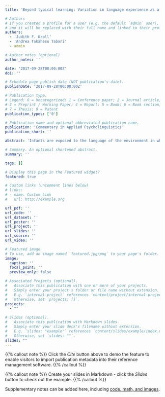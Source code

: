 ```yaml
---
title: 'Beyond typical learning: Variation in language experience as a lens to the developing mind'

# Authors
# If you created a profile for a user (e.g. the default `admin` user), write the username (folder name) here
# and it will be replaced with their full name and linked to their profile.
authors:
  - 'Judith F. Kroll'
  - 'Andrea Takahesu Tabori'
  - admin

# Author notes (optional)
author_notes: ''

date: '2017-09-28T00:00:00Z'
doi: ''

# Schedule page publish date (NOT publication's date).
publishDate: '2017-09-28T00:00:00Z'

# Publication type.
# Legend: 0 = Uncategorized; 1 = Conference paper; 2 = Journal article;
# 3 = Preprint / Working Paper; 4 = Report; 5 = Book; 6 = Book section;
# 7 = Thesis; 8 = Patent
publication_types: ['0']

# Publication name and optional abbreviated publication name.
publication: 'Commentary in Applied Psycholinguistics'
publication_short: ''

abstract: 'Infants are exposed to the language of the environment in which they are born and, in most instances, become native speakers of that language. Although the history of research on language acquisition provides a colorful debate on the specific ways that nature and nurture shape this process (e.g., MacWhinney, 1999; Pinker, 1995), its primary focus has been on typically developing children exposed to a single language from birth. Pierce, Genesee, Delcenserie, and Morgan (2017) turn the table on this discussion to argue that critically important lessons can be learned by shifting the focus from typically developing children to children for whom the trajectory of language learning follows a different course. Some of the variation in language development reflects attributes of child learners themselves, such as whether they are born hearing or deaf and whether they have conditions that disrupt their ability to fully perceive the speech input to which they are exposed. Other variations reflect attributes of the external conditions in which learners develop, including whether they remain in their country of birth or move to a location in which another language is spoken, whether exposure to the native language is continuous or disrupted, and whether they are exposed to a second language (L2) early or late in development. For deaf children, there is also variation in whether their parents or caregivers are themselves deaf or hearing and able to expose them to sign language during infancy. Pierce et al. use the diversity of early language experience as a tool to examine the relation between phonological working memory and language development and to begin to suggest how conditions that may produce costs or benefits in language learning may be related to one another.'

# Summary. An optional shortened abstract.
summary: ''

tags: []

# Display this page in the Featured widget?
featured: true

# Custom links (uncomment lines below)
# links:
# - name: Custom Link
#   url: http://example.org

url_pdf: ''
url_code: ''
url_dataset: ''
url_poster: ''
url_project: ''
url_slides: ''
url_source: ''
url_video: ''

# Featured image
# To use, add an image named `featured.jpg/png` to your page's folder.
image:
  caption: ''
  focal_point: ''
  preview_only: false

# Associated Projects (optional).
#   Associate this publication with one or more of your projects.
#   Simply enter your project's folder or file name without extension.
#   E.g. `internal-project` references `content/project/internal-project/index.md`.
#   Otherwise, set `projects: []`.
projects:
  - ""

# Slides (optional).
#   Associate this publication with Markdown slides.
#   Simply enter your slide deck's filename without extension.
#   E.g. `slides: "example"` references `content/slides/example/index.md`.
#   Otherwise, set `slides: ""`.
slides: ""
---
```


{{% callout note %}}
Click the _Cite_ button above to demo the feature to enable visitors to import publication metadata into their reference management software.
{{% /callout %}}

{{% callout note %}}
Create your slides in Markdown - click the _Slides_ button to check out the example.
{{% /callout %}}

Supplementary notes can be added here, including [code, math, and images](https://wowchemy.com/docs/writing-markdown-latex/).